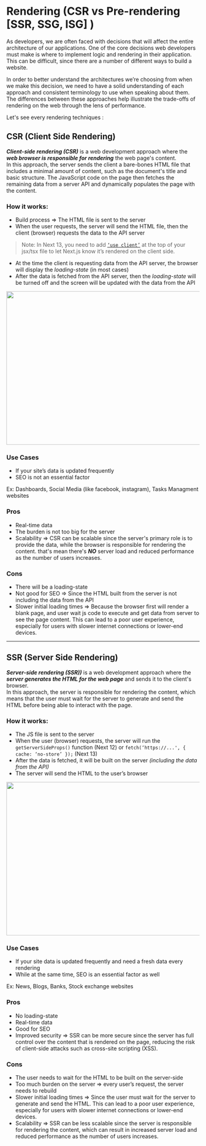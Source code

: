 # Rendering (CSR vs Pre-rendering [SSR, SSG, ISG] )

As developers, we are often faced with decisions that will affect the entire architecture of our applications. One of the core decisions web developers must make is where to implement logic and rendering in their application. This can be difficult, since there are a number of different ways to build a website.

In order to better understand the architectures we’re choosing from when we make this decision, we need to have a solid understanding of each approach and consistent terminology to use when speaking about them. The differences between these approaches help illustrate the trade-offs of rendering on the web through the lens of performance.

Let's see every rendering techniques : 

## CSR (Client Side Rendering)
**_Client-side rendering (CSR)_** is a web development approach where the **_web browser is responsible for rendering_** the web page's content.<br/>
In this approach, the server sends the client a bare-bones HTML file that includes a minimal amount of content, such as the document's title and basic structure. The JavaScript code on the page then fetches the remaining data from a server API and dynamically populates the page with the content.

### How it works:
- Build process ⇒ The HTML file is sent to the server
- When the user requests, the server will send the HTML file, then the client (browser) requests the data to the API server

> Note: In Next 13, you need to add [`‘use client’`](https://www.js-craft.io/blog/client-components-use-client-directive-nextjs-13/) at the top of your jsx/tsx file to let Next.js know it’s rendered on the client side.

- At the time the client is requesting data from the API server, the browser will display the _loading-state_ (in most cases)
- After the data is fetched from the API server, then the _loading-state_ will be turned off and the screen will be updated with the data from the API

<div align="center"><img src="https://miro.medium.com/v2/resize:fit:720/format:webp/1*9upv_6-qmVIoBdt4JYy_sg.png" width="700" height="400"/></div>


### Use Cases
- If your site’s data is updated frequently
- SEO is not an essential factor

Ex: Dashboards, Social Media (like facebook, instagram), Tasks Managment websites

### Pros
- Real-time data
- The burden is not too big for the server
- Scalability ⇒ CSR can be scalable since the server's primary role is to provide the data, while the browser is responsible for rendering the content. that's mean there's **_NO_** server load and reduced performance as the number of users increases.

### Cons
- There will be a loading-state
- Not good for SEO ⇒ Since the HTML built from the server is not including the data from the API
- Slower initial loading times ⇒ Because the browser first will render a blank page, and user wait js code to execute and get data from server to see the page content. This can lead to a poor user experience, especially for users with slower internet connections or lower-end devices.

<hr/>

## SSR (Server Side Rendering)
**_Server-side rendering (SSR))_** is a web development approach where the **_server generates the HTML for the web page_** and sends it to the client's browser.<br/>
In this approach, the server is responsible for rendering the content, which means that the user must wait for the server to generate and send the HTML before being able to interact with the page.


### How it works:
- The JS file is sent to the server
- When the user (browser) requests, the server will run the `getServerSideProps()` function (Next 12) or `fetch(‘https://...', { cache: ‘no-store’ });` (Next 13)
- After the data is fetched, it will be built on the server _(including the data from the API)_
- The server will send the HTML to the user’s browser

<div align="center"><img src="https://miro.medium.com/v2/resize:fit:720/format:webp/1*vqhwJbAmYIOQ20Va8RI6zg.png" width="700" height="400"/></div>


### Use Cases
- If your site data is updated frequently and need a fresh data every rendering
- While at the same time, SEO is an essential factor as well

Ex: News, Blogs, Banks, Stock exchange websites

### Pros
- No loading-state
- Real-time data
- Good for SEO
- Improved security ⇒ SSR can be more secure since the server has full control over the content that is rendered on the page, reducing the risk of client-side attacks such as cross-site scripting (XSS).

### Cons
- The user needs to wait for the HTML to be built on the server-side
- Too much burden on the server ⇒ every user’s request, the server needs to rebuild
- Slower initial loading times ⇒ Since the user must wait for the server to generate and send the HTML. This can lead to a poor user experience, especially for users with slower internet connections or lower-end devices.
- Scalability ⇒ SSR can be less scalable since the server is responsible for rendering the content, which can result in increased server load and reduced performance as the number of users increases.



